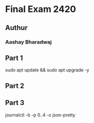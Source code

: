 # Final Exam 2420

## Authur 
### Aashay Bharadwaj 

## Part 1 
sudo apt update && sudo apt upgrade -y

## Part 2


## Part 3
journalctl -b -p 0..4  -o json-pretty





